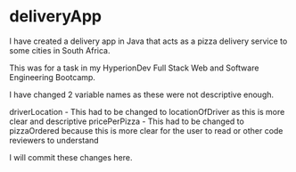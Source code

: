 # deliveryApp

I have created a delivery app in Java that acts as a pizza delivery service to some cities in South Africa.

This was for a task in my HyperionDev Full Stack Web and Software Engineering Bootcamp.

I have changed 2 variable names as these were not descriptive enough.

driverLocation - This had to be changed to locationOfDriver as this is more clear and descriptive pricePerPizza - This had to be changed to pizzaOrdered because this is more clear for the user to read or other code reviewers to understand

I will commit these changes here.
